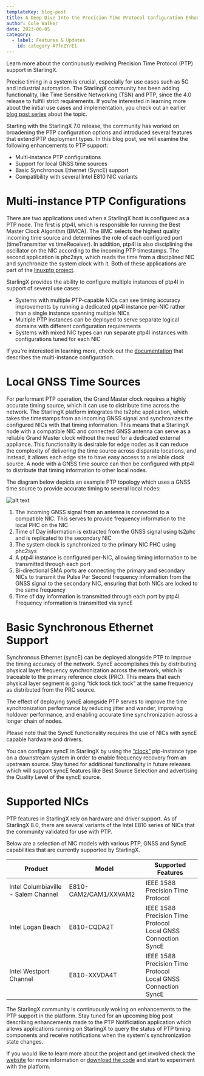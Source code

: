```yaml
---
templateKey: blog-post
title: A Deep Dive Into the Precision Time Protocol Configuration Enhancements
author: Cole Walker
date: 2023-06-05
category:
  - label: Features & Updates
    id: category-A7fnZYrE1
---
```

Learn more about the continuously evolving Precision Time Protocol (PTP) support in StarlingX. <!-- more -->

Precise timing in a system is crucial, especially for use cases such as 5G and industrial 
automation. The StarlingX community has been adding functionality, like Time Sensitive Networking
(TSN) and PTP, since the 4.0 release to fulfill strict requirements.  If you're interested in
learning more about the initial use cases and implementation, you check out an earlier 
[blog post series](https://www.starlingx.io/blog/starlingx-ptp-part-1/) about the topic.

Starting with the StarlingX 7.0 release, the community has worked on broadening the PTP 
configuration options and introduced several features that extend PTP deployment types. In this blog 
post, we will examine the following enhancements to PTP support:

- Multi-instance PTP configurations
- Support for local GNSS time sources
- Basic Synchronous Ethernet (SyncE) support
- Compatibility with several Intel E810 NIC variants

# Multi-instance PTP Configurations
There are two applications used when a StarlingX host is configured as a PTP node. The first is 
ptp4l, which is responsible for running the Best Master Clock Algorithm (BMCA). The BMC selects the 
highest quality incoming time source and determines the role of each configured port 
(timeTransmitter vs timeReceiver). In addition, ptp4l is also disciplining the oscillator on the 
NIC according to the incoming PTP timestamps. The second application is phc2sys, which reads the 
time from a disciplined NIC and synchronize the system clock with it. Both of these applications are
part of the [linuxptp project](https://linuxptp.sourceforge.net/).

StarlingX provides the ability to configure multiple instances of ptp4l in support of several use 
cases:

- Systems with multiple PTP-capable NICs can see timing accuracy improvements by running a dedicated
ptp4l instance per-NIC rather than a single instance spanning multiple NICs
- Multiple PTP instances can be deployed to serve separate logical domains with different
configuration requirements
- Systems with mixed NIC types can run separate ptp4l instances with configurations tuned for each 
NIC

If you're interested in learning more, check out the [documentation](https://docs.starlingx.io/system_configuration/kubernetes/configuring-ptp-service-using-the-cli.html#ptp-instance-configuration)
that describes the multi-instance configuration.

# Local GNSS Time Sources

For performant PTP operation, the Grand Master clock requires a highly accurate timing source, which 
it can use to distribute time across the network. The StarlingX platform integrates the ts2phc 
application, which takes the timestamps from an incoming GNSS signal and synchronizes the configured
NICs with that timing information. This means that a StarlingX node with a compatible NIC and 
connected GNSS antenna can serve as a reliable Grand Master clock without the need for a dedicated 
external appliance. This functionality is desirable for edge nodes as it can reduce the complexity 
of delivering the time source across disparate locations, and instead, it allows each edge site to 
have easy access to a reliable clock source. A node with a GNSS time source can then be configured 
with ptp4l to distribute that timing information to other local nodes.


The diagram below depicts an example PTP topology which uses a GNSS time source to provide accurate 
timing to several local nodes:

![alt text](/img/ptp-t-gm.png)

1. The incoming GNSS signal from an antenna is connected to a compatible NIC. This serves to provide 
frequency information to the local PHC on the NIC
2. Time of Day information is extracted from the GNSS signal using ts2phc and is replicated to the
secondary NIC
3. The system clock is synchronized to the primary NIC PHC using phc2sys
4. A ptp4l instance is configured per-NIC, allowing timing information to be transmitted through 
each port
5. Bi-directional SMA ports are connecting the primary and secondary NICs to transmit the Pulse Per 
Second frequency information from the GNSS signal to the secondary NIC, ensuring that both NICs are 
locked to the same frequency
6. Time of day information is transmitted through each port by ptp4l. Frequency information is 
transmitted via syncE

# Basic Synchronous Ethernet Support
Synchronous Ethernet (syncE) can be deployed alongside PTP to improve the timing accuracy of the 
network. SyncE accomplishes this by distributing physical layer frequency synchronization across the
network, which is traceable to the primary reference clock (PRC). This means that each physical 
layer segment is going “tick tock tick tock” at the same frequency as distributed from the PRC 
source. 

The effect of deploying syncE alongside PTP serves to improve the time synchronization performance 
by reducing jitter and wander, improving holdover performance, and enabling accurate time 
synchronization across a longer chain of nodes.

Please note that the SyncE functionality requires the use of NICs with syncE capable hardware and drivers.

You can configure syncE in StarlingX by using the [“clock”](https://docs.starlingx.io/system_configuration/kubernetes/instance-specific-considerations-d9d9509c79dd.html#clock) ptp-instance type on a 
downstream system in order to enable frequency recovery from an upstream source. Stay tuned for 
additional functionality in future releases which will support syncE features like Best Source 
Selection and advertising the Quality Level of the syncE source.



# Supported NICs
PTP features in StarlingX rely on hardware and driver support. As of StarlingX 8.0, there are 
several variants of the Intel E810 series of NICs that the community validated for use with PTP.


Below are a selection of NIC models with various PTP, GNSS and SyncE capabilities that are currently
supported by StarlingX.

| Product                             | Model                 | Supported Features                                                  |
|-------------------------------------|-----------------------|---------------------------------------------------------------------|
| Intel Columbiaville - Salem Channel | E810-CAM2/CAM1/XXVAM2 | IEEE 1588 Precision Time Protocol                                   |
| Intel Logan Beach                   | E810-CQDA2T           | IEEE 1588 Precision Time Protocol<br>Local GNSS Connection<br>SyncE |
| Intel Westport Channel              | E810-XXVDA4T          | IEEE 1588 Precision Time Protocol<br>Local GNSS Connection<br>SyncE |


The StarlingX community is continuously woking on enhancements to the PTP support in the platform. 
Stay tuned for an upcoming blog post describing enhancements made to the PTP Notificiation 
application which allows applications running on StarlingX to query the status of PTP timing 
components and receive notifications when the system's synchronization state changes.

If you would like to learn more about the project and get involved check the 
[website](https://www.starlingx.io) for more information or 
[download the code](https://opendev.org/starlingx) and start to experiment with the platform.